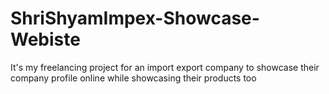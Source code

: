 # ShriShyamImpex-Showcase-Webiste
It's my freelancing project for an import export company to showcase their company profile online while showcasing their products too 
